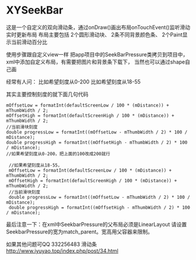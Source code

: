 # XYSeekBar
这是一个自定义的双向滑动条，通过onDraw()画出布局onTouchEvent()监听滑动实时更新布局
布局主要包括 2个圆形滑动块、 2条不同背景颜色条、 2个Paint显示当前滑动百分比

使用步骤跟自定义view一样
把app项目中的SeekBarPressure类拷贝到项目中，
xml中添加自定义布局，有需要把图片和背景条下载下，
当然也可以通过shape自己画

经常有人问：
比如希望刻度从0-200
比如希望刻度从18-55

其实主要控制刻度的就下面几句代码

    mOffsetLow = formatInt(defaultScreenLow / 100 * (mDistance)) + mThumbWidth / 2;
    mOffsetHigh = formatInt(defaultScreenHigh / 100 * (mDistance)) + mThumbWidth / 2;
    //当前滑块刻度
    double progressLow = formatInt((mOffsetLow - mThumbWidth / 2) * 100 / mDistance);
    double progressHigh = formatInt((mOffsetHigh - mThumbWidth / 2) * 100 / mDistance);
    //如果希望刻度从0-200，把上面的100改成200就行 
 
     //如果希望刻度从18-55，
     mOffsetLow = formatInt(defaultScreenLow / 100 * (mDistance)) + mThumbWidth / 2;
     mOffsetHigh = formatInt(defaultScreenHigh / 100 * (mDistance)) + mThumbWidth / 2;
     //当前滑块刻度
     double progressLow = formatInt((mOffsetLow - mThumbWidth / 2) * 100 / mDistance);
     double progressHigh = formatInt((mOffsetHigh - mThumbWidth / 2) * 100 / mDistance);


最后注意一下：在xml中SeekbarPressure的父布局必须是LinearLayout
请设置SeekbarPressure的宽为match_parent。宽高用父容器来限制。

如果其他问题可QQ 332256483 滑动条
http://www.iyuyao.top/index.php/post/34.html
